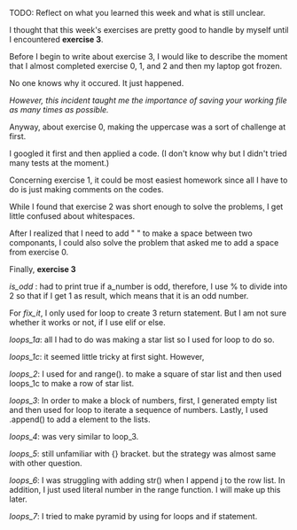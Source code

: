 TODO: Reflect on what you learned this week and what is still unclear.

I thought that this week's exercises are pretty good to handle by myself until I encountered **exercise 3**.

Before I begin to write about exercise 3, I would like to describe the moment that I almost completed exercise 0, 1, and 2 and then my laptop got frozen.

No one knows why it occured. It just happened.

_However, this incident taught me the importance of saving your working file as many times as possible._

Anyway, about exercise 0, making the uppercase was a sort of challenge at first.

I googled it first and then applied a code. (I don't know why but I didn't tried many tests at the moment.)

Concerning exercise 1, it could be most easiest homework since all I have to do is just making comments on the codes.

While I found that exercise 2 was short enough to solve the problems, I get little confused about whitespaces.

After I realized that I need to add " " to make a space between two componants, I could also solve the problem that asked me to add a space from exercise 0.

Finally, **exercise 3**

_is_odd_ : had to print true if a_number is odd, therefore, I use % to divide into 2 so that if I get 1 as result, which means that it is an odd number.

For _fix_it_, I only used for loop to create 3 return statement. But I am not sure whether it works or not, if I use elif or else.

_loops_1a_: all I had to do was making a star list so I used for loop to do so.

_loops_1c_: it seemed little tricky at first sight. However,  

_loops_2_: I used for and range(). to make a square of star list and then used loops_1c to make a row of star list.

_loops_3_: In order to make a block of numbers, first, I generated empty list and then used for loop to iterate a sequence of numbers. Lastly, I used .append() to add a element to the lists.

_loops_4_: was very similar to loop_3. 

_loops_5_: still unfamiliar with {} bracket. but the strategy was almost same with other question.

_loops_6_: I was struggling with adding str() when I append j to the row list. In addition, I just used literal number in the range function. I will make up this later.

_loops_7_: I tried to make pyramid by using for loops and if statement. 
